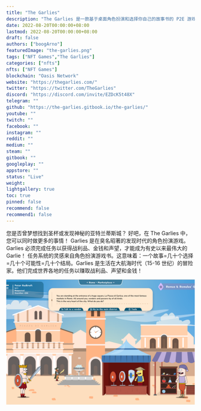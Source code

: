 ```yaml
---
title: "The Garlies"
description: "The Garlies 是一款基于桌面角色扮演和选择你自己的故事书的 P2E 游戏。"
date: 2022-08-20T00:00:00+08:00
lastmod: 2022-08-20T00:00:00+08:00
draft: false
authors: ["boogArno"]
featuredImage: "the-garlies.png"
tags: ["NFT Games","The Garlies"]
categories: ["nfts"]
nfts: ["NFT Games"]
blockchain: "Oasis Network"
website: "https://thegarlies.com/"
twitter: "https://twitter.com/TheGarlies"
discord: "https://discord.com/invite/EZDcK5t48X"
telegram: ""
github: "https://the-garlies.gitbook.io/the-garlies/"
youtube: ""
twitch: ""
facebook: ""
instagram: ""
reddit: ""
medium: ""
steam: ""
gitbook: ""
googleplay: ""
appstore: ""
status: "Live"
weight: 
lightgallery: true
toc: true
pinned: false
recommend: false
recommend1: false
---
```

您是否曾梦想找到圣杯或发现神秘的亚特兰蒂斯城？
好吧，在 The Garlies 中，您可以同时做更多的事情！
Garlies 是在臭名昭著的发现时代的角色扮演游戏。
Garlies 必须完成任务以获得战利品、金钱和声望，才能成为有史以来最伟大的 Garlie！
任务系统的灵感来自角色扮演游戏书。这意味着：一个故事=几十个选择=几十个可能性=几十个结局。Garlies 是生活在大航海时代（15-16 世纪）的冒险家。他们完成世界各地的任务以赚取战利品、声望和金钱！

![thegarlies-dapp-games-oasis-image1_84528dd1b14a9b4cbc7066caa24b6494](thegarlies-dapp-games-oasis-image1_84528dd1b14a9b4cbc7066caa24b6494.png)